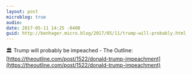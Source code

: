 ```yaml
---
layout: post
microblog: true
audio: 
date: 2017-05-11 14:25 -0400
guid: http://benhager.micro.blog/2017/05/11/trump-will-probably.html
---
```

🏛 Trump will probably be impeached - The Outline: [https://theoutline.com/post/1522/donald-trump-impeachment](https://theoutline.com/post/1522/donald-trump-impeachment)
